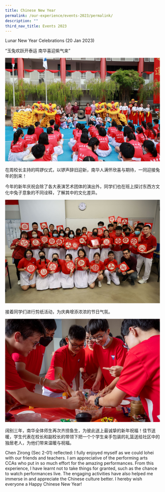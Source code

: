 ```yaml
---
title: Chinese New Year
permalink: /our-experience/events-2023/permalink/
description: ""
third_nav_title: Events 2023
---
```

Lunar New Year Celebrations (20 Jan 2023)

“玉兔欢跃开泰运 南华喜迎紫气来”

![CNY 2023_1](/images/NHHS%20CNY%202023-068.jpg)

在周校长主持的鸣锣仪式，以锣声辞旧迎新，南华人满怀欣喜与期待，一同迎接兔年的到来！



今年的新年庆祝会除了各大表演艺术团体的演出外，同学们也在班上探讨东西方文化中兔子意象的不同诠释，了解其中的文化差异。

![2023 CNY paper cutting](/images/NHHS%20CNY%202023-129.jpg)

接着同学们进行剪纸活动，为庆典增添浓浓的节日气氛。

![2023 CNY lohei](/images/2023%20CNY%20lohei.jpg)

阔别三年，南华全体师生再次齐捞鱼生，为彼此送上最诚挚的新年祝福！佳节送暖，学生代表在校长和副校长的带领下把一个个学生亲手包装的礼篮送给社区中的独居老人，为他们带来温暖与祝福。

Chen Zirong (Sec 2-01) reflected: I fully enjoyed myself as we could lohei with our friends and teachers. I am appreciative of the performing arts CCAs who put in so much effort for the amazing performances. From this experience, I have learnt not to take things for granted, such as the chance to watch performances live. The engaging activities have also helped me immerse in and appreciate the Chinese culture better. I hereby wish everyone a Happy Chinese New Year!